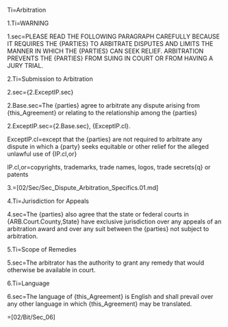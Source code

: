 Ti=Arbitration

1.Ti=WARNING

1.sec=<span style="text-transform: uppercase">Please read the following paragraph carefully because it requires the {parties} to arbitrate disputes and limits the manner in which the {parties} can seek relief.  Arbitration prevents the {parties} from suing in court or from having a jury trial.</span>

2.Ti=Submission to Arbitration

2.sec={2.ExceptIP.sec}

2.Base.sec=The {parties} agree to arbitrate any dispute arising from {this_Agreement} or relating to the relationship among the {parties}

2.ExceptIP.sec={2.Base.sec}, {ExceptIP.cl}.

ExceptIP.cl=except that the {parties} are not required to arbitrate any dispute in which a {party} seeks equitable or other relief for the alleged unlawful use of {IP.cl,or}

IP.cl,or=copyrights, trademarks, trade names, logos, trade secrets{q} or patents

3.=[02/Sec/Sec_Dispute_Arbitration_Specifics.01.md]

4.Ti=Jurisdiction for Appeals

4.sec=The {parties} also agree that the state or federal courts in {ARB.Court.County,State} have exclusive jurisdiction over any appeals of an arbitration award and over any suit between the {parties} not subject to arbitration.

5.Ti=Scope of Remedies

5.sec=The arbitrator has the authority to grant any remedy that would otherwise be available in court.

6.Ti=Language

6.sec=The language of {this_Agreement} is English and shall prevail over any other language in which {this_Agreement} may be translated.

=[02/Bit/Sec_06]